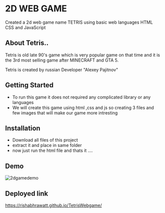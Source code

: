 
# 2D WEB GAME

Created a 2d web game name TETRIS using basic web languages
HTML CSS and JavaScript 

## About Tetris..
Tetris is old late 90's game which is very popular game on that time 
and it is the 3rd most selling game after MINECRAFT and GTA 5. 

Tetris is created by russian Developer "Alexey Pajitnov"
## Getting Started
* To run this game it does not required any complicated library or any languages 
* We will create this game using html ,css and js so creating 3 files and few images that will make our game more intresting


## Installation


* Download all files of this project 
* extract it and place in same folder 
* now just run the html file and thats it ....
    
## Demo

![2dgamedemo](https://user-images.githubusercontent.com/63269542/163569715-6d3c3795-fbe6-404d-88f3-155986e39d46.gif)

## Deployed link 

https://rishabhrawatt.github.io/TetrisWebgame/



